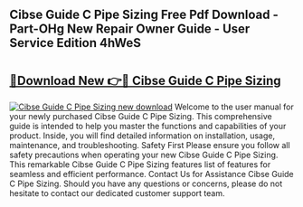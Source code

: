 ## Cibse Guide C Pipe Sizing Free Pdf Download - Part-OHg New Repair Owner Guide - User Service Edition 4hWeS

# <h2><a href="http://bc51424.oget.top/?id=Cibse+Guide+C+Pipe+Sizing">🔗Download New 👉🔴 Cibse Guide C Pipe Sizing</a></h2>

[![Cibse Guide C Pipe Sizing new download](https://i.imgur.com/5g1atiW.png)](http://bc51424.oget.top/?id=Cibse+Guide+C+Pipe+Sizing)
Welcome to the user manual for your newly purchased Cibse Guide C Pipe Sizing. This comprehensive guide is intended to help you master the functions and capabilities of your product. Inside, you will find detailed information on installation, usage, maintenance, and troubleshooting. Safety First Please ensure you follow all safety precautions when operating your new Cibse Guide C Pipe Sizing. This remarkable Cibse Guide C Pipe Sizing features list of features for seamless and efficient performance. Contact Us for Assistance Cibse Guide C Pipe Sizing. Should you have any questions or concerns, please do not hesitate to contact our dedicated customer support team.
